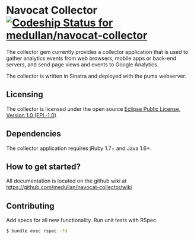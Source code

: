 # Navocat Collector [ ![Codeship Status for medullan/navocat-collector](https://codeship.com/projects/257cb380-5615-0132-3f01-16afe4cead14/status?branch=master)](https://codeship.com/projects/49450)

The collector gem currently provides a collector application that is used to gather analytics events from web browsers, mobile apps or back-end servers, and send page views and events to Google Analytics.

The collector is written in Sinatra and deployed with the puma webserver.

## Licensing
The collector is licensed under the open source [Eclipse Public License, Version 1.0 (EPL-1.0)](http://opensource.org/licenses/eclipse-1.0.txt)

## Dependencies

The collector application requires jRuby 1.7+ and Java 1.6+.

## How to get started?
All documentation is located on the github wiki at https://github.com/medullan/navocat-collector/wiki

## Contributing

Add specs for all new functionality. Run unit tests with RSpec.

```bash
$ bundle exec rspec -fd
```

